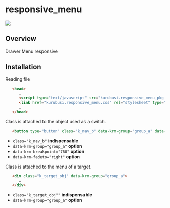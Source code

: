 # responsive_menu

![](http://kurubusi.net/wp-content/uploads/2014/10/kurubusi.responsive_menu_img1.jpg)

## Overview
Drawer Menu responsive

## Installation

Reading file

```html
   <head>
      …
      <script type="text/javascript" src="kurubusi.responsive_menu_pkg.js"></script>
      <link href="kurubusi.responsive_menu.css" rel="stylesheet" type="text/css">
      …
   </head>
```

Class is attached to the object used as a switch. 

```html
   <button type="button" class="k_nav_b" data-krm-group="group_a" data-krm-breakpoint="760" data-krm-fadeto="right">MENU</button>
```
* `class="k_nav_b"`    **indispensable**
* `data-krm-group="group_a"`    **option**
* `data-krm-breakpoint="760"`    **option**
* `data-krm-fadeto="right"`    **option**

Class is attached to the menu of a target. 

```html
   <div class="k_target_obj" data-krm-group="group_a">
      …
   </div>
```
* `class="k_target_obj""`    **indispensable**
* `data-krm-group="group_a"`    **option**




